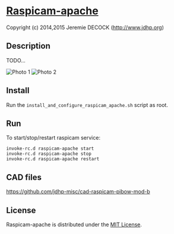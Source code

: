 # [Raspicam-apache](http://www.jdhp.org/projects_en.html)

Copyright (c) 2014,2015 Jeremie DECOCK (http://www.jdhp.org)

## Description

TODO...

![Photo 1](http://download.tuxfamily.org/jdhp/image/raspicam-apache-1.jpeg)
![Photo 2](http://download.tuxfamily.org/jdhp/image/raspicam-apache-2.jpeg)

## Install

Run the `install_and_configure_raspicam_apache.sh` script as root.

## Run

To start/stop/restart raspicam service:

```
invoke-rc.d raspicam-apache start
invoke-rc.d raspicam-apache stop
invoke-rc.d raspicam-apache restart
```

## CAD files

https://github.com/jdhp-misc/cad-raspicam-pibow-mod-b

## License

Raspicam-apache is distributed under the [MIT License](http://opensource.org/licenses/MIT).

